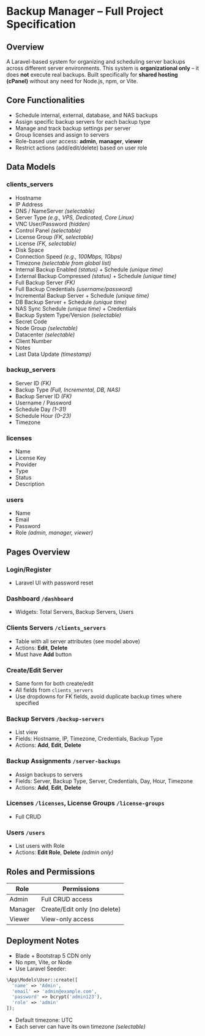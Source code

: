 # Backup Manager – Full Project Specification

## Overview
A Laravel-based system for organizing and scheduling server backups across different server environments. This system is **organizational only** – it does **not** execute real backups. Built specifically for **shared hosting (cPanel)** without any need for Node.js, npm, or Vite.

## Core Functionalities
* Schedule internal, external, database, and NAS backups
* Assign specific backup servers for each backup type
* Manage and track backup settings per server
* Group licenses and assign to servers
* Role-based user access: **admin**, **manager**, **viewer**
* Restrict actions (add/edit/delete) based on user role

## Data Models

### clients_servers
* Hostname
* IP Address
* DNS / NameServer *(selectable)*
* Server Type *(e.g., VPS, Dedicated, Core Linux)*
* VNC User/Password *(hidden)*
* Control Panel *(selectable)*
* License Group *(FK, selectable)*
* License *(FK, selectable)*
* Disk Space
* Connection Speed *(e.g., 100Mbps, 1Gbps)*
* Timezone *(selectable from global list)*
* Internal Backup Enabled *(status)* + Schedule *(unique time)*
* External Backup Compressed *(status)* + Schedule *(unique time)*
* Full Backup Server *(FK)*
* Full Backup Credentials *(username/password)*
* Incremental Backup Server + Schedule *(unique time)*
* DB Backup Server + Schedule *(unique time)*
* NAS Sync Schedule *(unique time)* + Credentials
* Backup System Type/Version *(selectable)*
* Secret Code
* Node Group *(selectable)*
* Datacenter *(selectable)*
* Client Number
* Notes
* Last Data Update *(timestamp)*

### backup_servers
* Server ID *(FK)*
* Backup Type *(Full, Incremental, DB, NAS)*
* Backup Server ID *(FK)*
* Username / Password
* Schedule Day *(1–31)*
* Schedule Hour *(0–23)*
* Timezone

### licenses
* Name
* License Key
* Provider
* Type
* Status
* Description

### users
* Name
* Email
* Password
* Role *(admin, manager, viewer)*

## Pages Overview
### Login/Register
* Laravel UI with password reset

### Dashboard `/dashboard`
* Widgets: Total Servers, Backup Servers, Users

### Clients Servers `/clients_servers`
* Table with all server attributes (see model above)
* Actions: **Edit**, **Delete**
* Must have **Add** button

### Create/Edit Server
* Same form for both create/edit
* All fields from `clients_servers`
* Use dropdowns for FK fields, avoid duplicate backup times where specified

### Backup Servers `/backup-servers`
* List view
* Fields: Hostname, IP, Timezone, Credentials, Backup Type
* Actions: **Add**, **Edit**, **Delete**

### Backup Assignments `/server-backups`
* Assign backups to servers
* Fields: Server, Backup Type, Server, Credentials, Day, Hour, Timezone
* Actions: **Add**, **Edit**, **Delete**

### Licenses `/licenses`, License Groups `/license-groups`
* Full CRUD

### Users `/users`
* List users with Role
* Actions: **Edit Role**, **Delete** *(admin only)*

## Roles and Permissions
| Role    | Permissions                  |
| ------- | ---------------------------- |
| Admin   | Full CRUD access             |
| Manager | Create/Edit only (no delete) |
| Viewer  | View-only access             |

## Deployment Notes
* Blade + Bootstrap 5 CDN only
* No npm, Vite, or Node
* Use Laravel Seeder:
```php
\App\Models\User::create([
  'name' => 'Admin',
  'email' => 'admin@example.com',
  'password' => bcrypt('admin123'),
  'role' => 'admin'
]);
```
* Default timezone: UTC
* Each server can have its own timezone *(selectable)*

